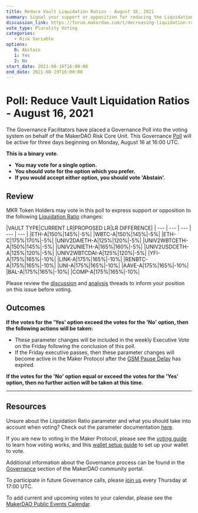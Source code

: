 ```yaml
---
title: Reduce Vault Liquidation Ratios - August 16, 2021
summary: Signal your support or opposition for reducing the Liquidation Ratio on multiple vaults.
discussion_link: https://forum.makerdao.com/t/decreasing-liquidation-ratios-proposal/9819
vote_type: Plurality Voting
categories:
   - Risk Variable
options:
   0: Abstain
   1: Yes
   2: No
start_date: 2021-08-16T16:00:00
end_date: 2021-08-19T16:00:00
---
```

# Poll: Reduce Vault Liquidation Ratios - August 16, 2021

The Governance Facilitators have placed a Governance Poll into the voting system on behalf of the MakerDAO Risk Core Unit. This Governance [Poll](https://community-development.makerdao.com/en/learn/governance/on-chain-gov) will be active for three days beginning on Monday, August 16 at 16:00 UTC.

**This is a binary vote.**
- **You may vote for a single option.**
- **You should vote for the option which you prefer.**
- **If you would accept either option, you should vote 'Abstain'.**

## Review

MKR Token Holders may vote in this poll to express support or opposition to the following [Liquidation Ratio](https://community-development.makerdao.com/en/learn/governance/param-liquidation-ratio) changes:

|VAULT TYPE|CURRENT LR|PROPOSED LR|LR DIFFERENCE|
| --- | --- | --- | --- | --- |
|ETH-A|150%|145%|-5%|
|WBTC-A|150%|145%|-5%|
|ETH-C|175%|170%|-5%|
|UNIV2DAIETH-A|125%|120%|-5%|
|UNIV2WBTCETH-A|150%|145%|-5%|
|UNIV2UNIETH-A|165%|160%|-5%|
|UNIV2USDCETH-A|125%|120%|-5%|
|UNIV2WBTCDAI-A|125%|120%|-5%|
|YFI-A|175%|165%|-10%|
|LINK-A|175%|165%|-10%|
|RENBTC-A|175%|165%|-10%|
|UNI-A|175%|165%|-10%|
|AAVE-A|175%|165%|-10%|
|BAL-A|175%|165%|-10%|
|COMP-A|175%|165%|-10%|

Please review the [discussion](https://forum.makerdao.com/t/decreasing-liquidation-ratios-proposal/9819) and [analysis](https://forum.makerdao.com/t/decreasing-liquidation-ratios-analysis/9702) threads to inform your position on this issue before voting.

## Outcomes

**If the votes for the 'Yes' option exceed the votes for the 'No' option, then the following actions will be taken:**
* These parameter changes will be included in the weekly Executive Vote on the Friday following the conclusion of this poll.
* If the Friday executive passes, then these parameter changes will become active in the Maker Protocol after the [GSM Pause Delay](https://community-development.makerdao.com/en/learn/governance/param-gsm-pause-delay) has expired.

**If the votes for the 'No' option equal or exceed the votes for the 'Yes' option, then no further action will be taken at this time.**

---

## Resources

Unsure about the Liquidation Ratio parameter and what you should take into account when voting? Check out the parameter documentation [here](https://community-development.makerdao.com/en/learn/governance/param-liquidation-ratio).

If you are new to voting in the Maker Protocol, please see the [voting guide](https://community-development.makerdao.com/en/learn/governance/how-voting-works/) to learn how voting works, and this [wallet setup guide](https://community-development.makerdao.com/en/learn/governance/voting-setup/) to set up your wallet to vote.

Additional information about the Governance process can be found in the [Governance](https://community-development.makerdao.com/en/learn/governance) section of the MakerDAO community portal.

To participate in future Governance calls, please [join us](https://github.com/makerdao/community/tree/master/governance/governance-and-risk-meetings) every Thursday at 17:00 UTC.

To add current and upcoming votes to your calendar, please see the [MakerDAO Public Events Calendar](https://calendar.google.com/calendar/embed?src=makerdao.com_3efhm2ghipksegl009ktniomdk%40group.calendar.google.com&ctz=UTC&mode=week&showCalendars=0&showPrint=0).
